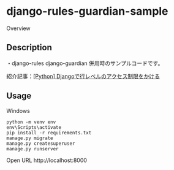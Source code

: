 django-rules-guardian-sample
====

Overview

## Description

・django-rules django-guardian 併用時のサンプルコードです。

紹介記事：[[Python] Djangoで行レベルのアクセス制限をかける](https://qiita.com/okoppe8/items/dbbf363ec2b1329f1bf7)

## Usage

Windows 

```
python -m venv env
env\Scripts\activate
pip install -r requirements.txt
manage.py migrate
manage.py createsuperuser 
manage.py runserver
```

Open URL http://localhost:8000
